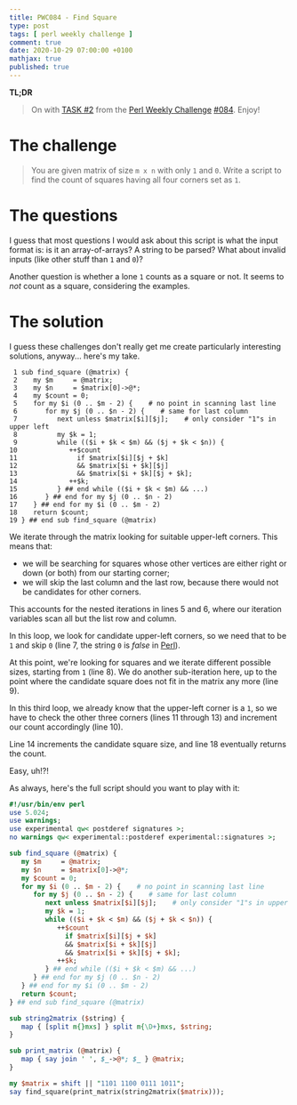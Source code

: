 ```yaml
---
title: PWC084 - Find Square
type: post
tags: [ perl weekly challenge ]
comment: true
date: 2020-10-29 07:00:00 +0100
mathjax: true
published: true
---
```


**TL;DR**

> On with [TASK #2][] from the [Perl Weekly Challenge][] [#084][].
> Enjoy!

# The challenge

> You are given matrix of size `m x n` with only `1` and `0`. Write a
> script to find the count of squares having all four corners set as
> `1`.

# The questions

I guess that most questions I would ask about this script is what the
input format is: is it an array-of-arrays? A string to be parsed? What
about invalid inputs (like other stuff than `1` and `0`)?

Another question is whether a lone `1` counts as a square or not. It
seems to *not* count as a square, considering the examples.

# The solution

I guess these challenges don't really get me create particularly
interesting solutions, anyway... here's my take.

```
 1 sub find_square (@matrix) {
 2    my $m     = @matrix;
 3    my $n     = $matrix[0]->@*;
 4    my $count = 0;
 5    for my $i (0 .. $m - 2) {    # no point in scanning last line
 6       for my $j (0 .. $n - 2) {    # same for last column
 7          next unless $matrix[$i][$j];    # only consider "1"s in upper left
 8          my $k = 1;
 9          while (($i + $k < $m) && ($j + $k < $n)) {
10             ++$count
11               if $matrix[$i][$j + $k]
12               && $matrix[$i + $k][$j]
13               && $matrix[$i + $k][$j + $k];
14             ++$k;
15          } ## end while (($i + $k < $m) && ...)
16       } ## end for my $j (0 .. $n - 2)
17    } ## end for my $i (0 .. $m - 2)
18    return $count;
19 } ## end sub find_square (@matrix)
```

We iterate through the matrix looking for suitable upper-left corners.
This means that:

- we will be searching for squares whose other vertices are either right
  or down (or both) from our starting corner;
- we will skip the last column and the last row, because there would not
  be candidates for other corners.

This accounts for the nested iterations in lines 5 and 6, where our
iteration variables scan all but the list row and column.

In this loop, we look for candidate upper-left corners, so we need that
to be `1` and skip `0` (line 7, the string `0` is *false* in [Perl][]).

At this point, we're looking for squares and we iterate different
possible sizes, starting from `1` (line 8). We do another sub-iteration
here, up to the point where the candidate square does not fit in the
matrix any more (line 9).

In this third loop, we already know that the upper-left corner is a `1`,
so we have to check the other three corners (lines 11 through 13) and
increment our count accordingly (line 10).

Line 14 increments the candidate square size, and line 18 eventually
returns the count.

Easy, uh!?!

As always, here's the full script should you want to play with it:

```perl
#!/usr/bin/env perl
use 5.024;
use warnings;
use experimental qw< postderef signatures >;
no warnings qw< experimental::postderef experimental::signatures >;

sub find_square (@matrix) {
   my $m     = @matrix;
   my $n     = $matrix[0]->@*;
   my $count = 0;
   for my $i (0 .. $m - 2) {    # no point in scanning last line
      for my $j (0 .. $n - 2) {    # same for last column
         next unless $matrix[$i][$j];    # only consider "1"s in upper left
         my $k = 1;
         while (($i + $k < $m) && ($j + $k < $n)) {
            ++$count
              if $matrix[$i][$j + $k]
              && $matrix[$i + $k][$j]
              && $matrix[$i + $k][$j + $k];
            ++$k;
         } ## end while (($i + $k < $m) && ...)
      } ## end for my $j (0 .. $n - 2)
   } ## end for my $i (0 .. $m - 2)
   return $count;
} ## end sub find_square (@matrix)

sub string2matrix ($string) {
   map { [split m{}mxs] } split m{\D+}mxs, $string;
}

sub print_matrix (@matrix) {
   map { say join ' ', $_->@*; $_ } @matrix;
}

my $matrix = shift || "1101 1100 0111 1011";
say find_square(print_matrix(string2matrix($matrix)));
```

[Perl Weekly Challenge]: https://perlweeklychallenge.org/
[#084]: https://perlweeklychallenge.org/blog/perl-weekly-challenge-084/
[TASK #2]: https://perlweeklychallenge.org/blog/perl-weekly-challenge-084/#TASK2
[Perl]: http://www.perl.org/
